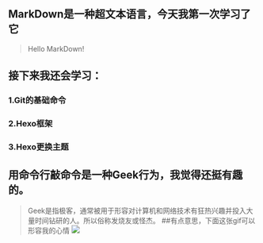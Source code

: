 ## MarkDown是一种超文本语言，今天我第一次学习了它
> Hello MarkDown!
## 接下来我还会学习：
### 1.Git的基础命令
### 2.Hexo框架
### 3.Hexo更换主题
## 用命令行敲命令是一种Geek行为，我觉得还挺有趣的。
> Geek是指极客，通常被用于形容对计算机和网络技术有狂热兴趣并投入大量时间钻研的人。所以俗称发烧友或怪杰。
##有点意思，下面这张gif可以形容我的心情
![](https://qgt-style.oss-cn-hangzhou.aliyuncs.com/newcoursep4/g1/g1-2-2/tenor.gif)
